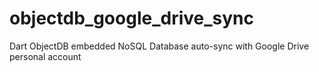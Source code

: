 # objectdb_google_drive_sync
Dart ObjectDB embedded NoSQL Database auto-sync with Google Drive personal account
